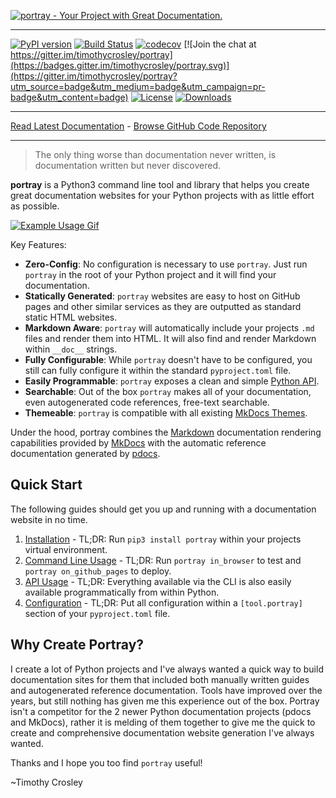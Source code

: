 [![portray - Your Project with Great Documentation.](https://raw.github.com/timothycrosley/portray/master/art/logo.png)](https://timothycrosley.github.io/portray/)
_________________

[![PyPI version](https://badge.fury.io/py/portray.svg)](http://badge.fury.io/py/portray)
[![Build Status](https://travis-ci.org/timothycrosley/portray.svg?branch=master)](https://travis-ci.org/timothycrosley/portray)
[![codecov](https://codecov.io/gh/timothycrosley/portray/branch/master/graph/badge.svg)](https://codecov.io/gh/timothycrosley/portray)
[![Join the chat at https://gitter.im/timothycrosley/portray](https://badges.gitter.im/timothycrosley/portray.svg)](https://gitter.im/timothycrosley/portray?utm_source=badge&utm_medium=badge&utm_campaign=pr-badge&utm_content=badge)
[![License](https://img.shields.io/github/license/mashape/apistatus.svg)](https://pypi.python.org/pypi/hug/)
[![Downloads](https://pepy.tech/badge/portray)](https://pepy.tech/project/portray)
_________________

[Read Latest Documentation](https://timothycrosley.github.io/portray/) - [Browse GitHub Code Repository](https://github.com/timothycrosley/portray/)
_________________

> The only thing worse than documentation never written, is documentation written but never discovered.

**portray** is a Python3 command line tool and library that helps you create great documentation websites for your Python projects with as little effort as possible.

[![Example Usage Gif](https://raw.githubusercontent.com/timothycrosley/portray/master/art/example.gif)](https://raw.githubusercontent.com/timothycrosley/portray/master/art/example.gif)

Key Features:

* **Zero-Config**: No configuration is necessary to use `portray`. Just run `portray` in the root of your Python project and it will find your documentation.
* **Statically Generated**: `portray` websites are easy to host on GitHub pages and other similar services as they are outputted as standard static HTML websites.
* **Markdown Aware**: `portray` will automatically include your projects `.md` files and render them into HTML. It will also find and render Markdown within `__doc__` strings.
* **Fully Configurable**: While `portray` doesn't have to be configured, you still can fully configure it within the standard `pyproject.toml` file.
* **Easily Programmable**: `portray` exposes a clean and simple [Python API](https://timothycrosley.github.io/portray/reference/portray/api/).
* **Searchable**: Out of the box `portray` makes all of your documentation, even autogenerated code references, free-text searchable.
* **Themeable**: `portray` is compatible with all existing [MkDocs Themes](https://github.com/mkdocs/mkdocs/wiki/MkDocs-Themes).

Under the hood, portray combines the [Markdown](https://commonmark.org/help/) documentation rendering capabilities provided by [MkDocs](https://www.mkdocs.org/)
with the automatic reference documentation generated by [pdocs](https://timothycrosley.github.io/pdocs/).

## Quick Start

The following guides should get you up and running with a documentation website in no time.

1. [Installation](https://timothycrosley.github.io/portray/docs/quick_start/1.-installation/) - TL;DR: Run `pip3 install portray` within your projects virtual environment.
2. [Command Line Usage](https://timothycrosley.github.io/portray/docs/quick_start/2.-cli/) - TL;DR: Run `portray in_browser` to test and `portray on_github_pages` to deploy.
3. [API Usage](https://timothycrosley.github.io/portray/docs/quick_start/3.-api/) - TL;DR: Everything available via the CLI is also easily available programmatically from within Python.
4. [Configuration](https://timothycrosley.github.io/portray/docs/quick_start/4.-configuration/) - TL;DR: Put all configuration within a `[tool.portray]` section of your `pyproject.toml` file.

## Why Create Portray?

I create a lot of Python projects and I've always wanted a quick way to build documentation sites for them that included both manually written guides and autogenerated reference documentation.
Tools have improved over the years, but still nothing has given me this experience out of the box. Portray isn't a competitor for the 2 newer Python documentation projects (pdocs and MkDocs), rather it is melding of them
together to give me the quick to create and comprehensive documentation website generation I've always wanted.

Thanks and I hope you too find `portray` useful!

~Timothy Crosley
